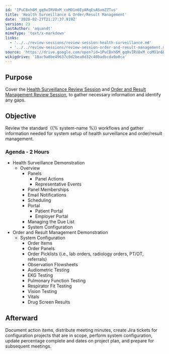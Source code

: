 ```yaml
---
id: '1PuCBxh6M_gq9vIRV0xM_coMO1n6EyARqEsASvmZZTus'
title: 'Health Surveillance & Order/Result Management'
date: '2020-02-27T21:27:37.919Z'
version: 23
lastAuthor: 'aquandt'
mimeType: 'text/x-markdown'
links:
  - '../../review-sessions/review-session-health-surveillance.md'
  - '../../review-sessions/review-session-order-and-result-management.md'
source: 'https://drive.google.com/open?id=1PuCBxh6M_gq9vIRV0xM_coMO1n6EyARqEsASvmZZTus'
wikigdrive: '18ac9a8be49637c0d2bea8d32c40badbcda9a0ca'
---
```

## Purpose

Cover the [Health Surveillance Review Session](../../review-sessions/review-session-health-surveillance.md) and [Order and Result Management Review Session](../../review-sessions/review-session-order-and-result-management.md), to gather necessary information and identify any gaps.

## Objective

Review the standard  {{% system-name %}} workflows and gather information needed for system setup of health surveillance and order/result management.

### Agenda - 2 Hours

* Health Surveillance Demonstration
   * Overview
      * Panels
         * Panel Actions
         * Representative Events
      * Panel Memberships
      * Email Notifications
      * Scheduling
      * Portal
         * Patient Portal
         * Employer Portal
      * Managing the Due List
      * System Configuration
* Order and Result Management Demonstration
   * System Configuration
      * Order Items
      * Order Panels
      * Order Picklists (i.e., lab orders, radiology orders, PT/OT, referrals)
      * Observation Flowsheets
      * Audiometric Testing
      * EKG Testing
      * Pulmonary Function Testing
      * Respirator Fit Testing
      * Vision Testing
      * Vitals
      * Drug Screen Results

## Afterward

Document action items, distribute meeting minutes, create Jira tickets for configuration projects that are in scope, perform system configuration, update percentage complete and dates on project plan, and prepare for subsequent meetings.
